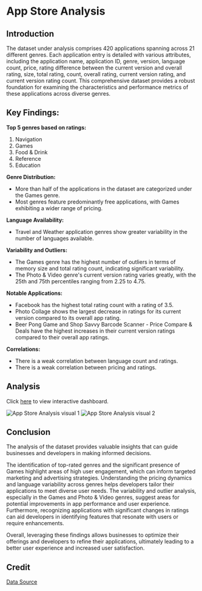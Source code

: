 # App Store Analysis 

## Introduction 
The dataset under analysis comprises 420 applications spanning across 21 different genres. Each application entry is detailed with various attributes, including the application name, application ID, genre, version, language count, price, rating difference between the current version and overall rating, size, total rating, count, overall rating, current version rating, and current version rating count. 
This comprehensive dataset provides a robust foundation for examining the characteristics and performance metrics of these applications across diverse genres.

## Key Findings: 
**Top 5 genres based on ratings:**
  1. Navigation
  2. Games
  3. Food & Drink
  4. Reference
  5. Education

**Genre Distribution:**
- More than half of the applications in the dataset are categorized under the Games genre.
- Most genres feature predominantly free applications, with Games exhibiting a wider range of pricing.
  
**Language Availability:**
- Travel and Weather application genres show greater variability in the number of languages available.
  
**Variability and Outliers:**
- The Games genre has the highest number of outliers in terms of memory size and total rating count, indicating significant variability.
- The Photo & Video genre's current version rating varies greatly, with the 25th and 75th percentiles ranging from 2.25 to 4.75.
  
**Notable Applications:**
- Facebook has the highest total rating count with a rating of 3.5.
- Photo Collage shows the largest decrease in ratings for its current version compared to its overall app rating.
- Beer Pong Game and Shop Savvy Barcode Scanner - Price Compare & Deals have the highest increases in their current version ratings compared to their overall app ratings.
  
**Correlations:**
- There is a weak correlation between language count and ratings.
- There is a weak correlation between pricing and ratings.

## Analysis
Click [here](https://public.tableau.com/shared/2MB8783D3?:display_count=n&:origin=viz_share_link) to view interactive dashboard.

![App Store Analysis visual 1](https://github.com/zrseah/App_Store_Analysis/assets/161100014/17152604-f04f-4d24-9cb2-a9dd61c64d80)
![App Store Analysis visual 2](https://github.com/zrseah/App_Store_Analysis/assets/161100014/69bc745b-a433-43d0-9d5c-9c4197047e9b)

## Conclusion
The analysis of the dataset provides valuable insights that can guide businesses and developers in making informed decisions. 

The identification of top-rated genres and the significant presence of Games highlight areas of high user engagement, which can inform targeted marketing and advertising strategies. Understanding the pricing dynamics and language variability across genres helps developers tailor their applications to meet diverse user needs. The variability and outlier analysis, especially in the Games and Photo & Video genres, suggest areas for potential improvements in app performance and user experience. 
Furthermore, recognizing applications with significant changes in ratings can aid developers in identifying features that resonate with users or require enhancements. 

Overall, leveraging these findings allows businesses to optimize their offerings and developers to refine their applications, ultimately leading to a better user experience and increased user satisfaction.

## Credit 
[Data Source](https://www.kaggle.com/datasets/ysf12ff/app-store-dataset)
